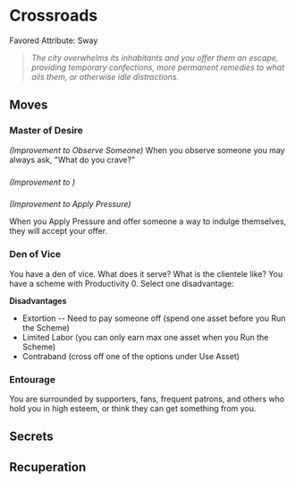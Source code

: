 # Crossroads
Favored Attribute: Sway

>*The city overwhelms its inhabitants and you offer them an escape, providing temporary confections, more permanent remedies to what ails them, or otherwise idle distractions.*

## Moves

### Master of Desire
*(Improvement to Observe Someone)*
When you observe someone you may always ask, "What do you crave?"

### 
*(Improvement to )*


###
*(Improvement to Apply Pressure)*

When you Apply Pressure and offer someone a way to indulge themselves, they will accept your offer.

### Den of Vice
You have a den of vice. What does it serve? What is the clientele like? You have a scheme with Productivity 0. Select one disadvantage:

**Disadvantages**
- Extortion -- Need to pay someone off (spend one asset before you Run the Scheme)
- Limited Labor (you can only earn max one asset when you Run the Scheme)
- Contraband (cross off one of the options under Use Asset)

### Entourage
You are surrounded by supporters, fans, frequent patrons, and others who hold you in high esteem, or think they can get something from you.


## Secrets
## Recuperation
